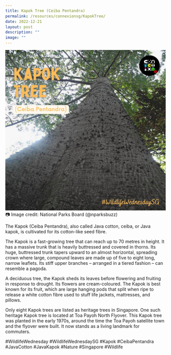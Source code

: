 ```yaml
---
title: Kapok Tree (Ceiba Pentandra)
permalink: /resources/connexionsg/KapokTree/
date: 2022-12-21
layout: post
description: ""
image: ""
---
```

![](/images/connexionsg/2023/320515200_717837292851565_1068675009286528984_n.jpg)
📷 Image credit: National Parks Board (@nparksbuzz)

The Kapok (Ceiba Pentandra), also called Java cotton, ceiba, or Java kapok, is cultivated for its cotton-like seed fibre.

The Kapok is a fast-growing tree that can reach up to 70 metres in height. It has a massive trunk that is heavily buttressed and covered in thorns. Its huge, buttressed trunk tapers upward to an almost horizontal, spreading crown where large, compound leaves are made up of five to eight long, narrow leaflets. Its stiff upper branches – arranged in a tiered fashion – can resemble a pagoda.

A deciduous tree, the Kapok sheds its leaves before flowering and fruiting in response to drought. Its flowers are cream-coloured. The Kapok is best known for its fruit, which are large hanging pods that split when ripe to release a white cotton fibre used to stuff life jackets, mattresses, and pillows.

Only eight Kapok trees are listed as heritage trees in Singapore. One such heritage Kapok tree is located at Toa Payoh North Flyover. This Kapok tree was planted in the early 1970s, around the time the Toa Payoh satellite town and the flyover were built. It now stands as a living landmark for commuters.

#WildlifeWednesday #WildlifeWednesdaySG #Kapok #CeibaPentandra #JavaCotton #JavaKapok #Nature #Singapore #Wildlife